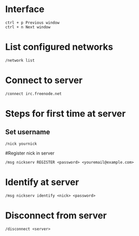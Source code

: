 # Interface
```text
ctrl + p Previous window
ctrl + n Next window
```

# List configured networks
```text
/network list
```

# Connect to server
```text
/connect irc.freenode.net
```

# Steps for first time at server
## Set username
```text
/nick yournick
```

#Register nick in server
```text
/msg nickserv REGISTER <password> <youremail@example.com>
```

# Identify at server
```text
/msg nickserv identify <nick> <password>
```

# Disconnect from server
```text
/disconnect <server>
```
